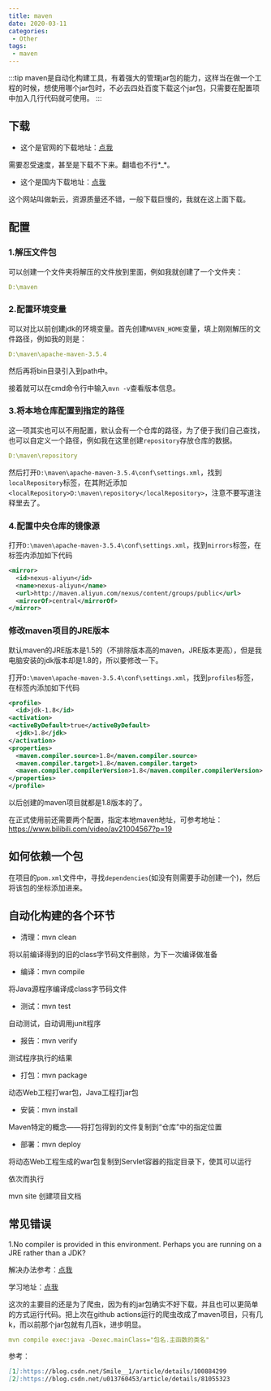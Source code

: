 ```yaml
---
title: maven
date: 2020-03-11
categories:
 - Other
tags:
 - maven
---
```


:::tip
maven是自动化构建工具，有着强大的管理jar包的能力，这样当在做一个工程的时候，想使用哪个jar包时，不必去四处百度下载这个jar包，只需要在配置项中加入几行代码就可使用。
:::

<!-- more -->

## 下载

+ 这个是官网的下载地址：[点我](http://maven.apache.org/download.cgi)

需要忍受速度，甚至是下载不下来。翻墙也不行*_*。

+ 这个是国内下载地址：[点我](https://www.newasp.net/soft/71602.html)

这个网站叫做新云，资源质量还不错，一般下载巨慢的，我就在这上面下载。

## 配置

### 1.解压文件包

可以创建一个文件夹将解压的文件放到里面，例如我就创建了一个文件夹：

```yml
D:\maven
```

### 2.配置环境变量

可以对比以前创建jdk的环境变量。首先创建`MAVEN_HOME`变量，填上刚刚解压的文件路径，例如我的则是：

```yml
D:\maven\apache-maven-3.5.4
```

然后再将bin目录引入到path中。

接着就可以在cmd命令行中输入`mvn -v`查看版本信息。

### 3.将本地仓库配置到指定的路径

这一项其实也可以不用配置，默认会有一个仓库的路径，为了便于我们自己查找，也可以自定义一个路径，例如我在这里创建`repository`存放仓库的数据。

```yml
D:\maven\repository
```

然后打开`D:\maven\apache-maven-3.5.4\conf\settings.xml`，找到`localRepository`标签，在其附近添加`  <localRepository>D:\maven\repository</localRepository>`，注意不要写道注释里去了。

### 4.配置中央仓库的镜像源

打开`D:\maven\apache-maven-3.5.4\conf\settings.xml`，找到`mirrors`标签，在标签内添加如下代码

```xml
<mirror>      
  <id>nexus-aliyun</id>    
  <name>nexus-aliyun</name>  
  <url>http://maven.aliyun.com/nexus/content/groups/public</url>    
  <mirrorOf>central</mirrorOf>      
</mirror>
```

### 修改maven项目的JRE版本

默认maven的JRE版本是1.5的（不排除版本高的maven，JRE版本更高），但是我电脑安装的jdk版本却是1.8的，所以要修改一下。

打开`D:\maven\apache-maven-3.5.4\conf\settings.xml`，找到`profiles`标签，在标签内添加如下代码

```xml
<profile>
  <id>jdk-1.8</id>
<activation>
<activeByDefault>true</activeByDefault>
  <jdk>1.8</jdk>
</activation>
<properties>
  <maven.compiler.source>1.8</maven.compiler.source>
  <maven.compiler.target>1.8</maven.compiler.target>
  <maven.compiler.compilerVersion>1.8</maven.compiler.compilerVersion>
</properties>
</profile>
```

以后创建的maven项目就都是1.8版本的了。

在正式使用前还需要两个配置，指定本地maven地址，可参考地址：https://www.bilibili.com/video/av21004567?p=19

## 如何依赖一个包

在项目的`pom.xml`文件中，寻找`dependencies`(如没有则需要手动创建一个)，然后将该包的坐标添加进来。

## 自动化构建的各个环节

+ 清理：mvn clean

将以前编译得到的旧的class字节码文件删除，为下一次编译做准备

+ 编译：mvn compile

将Java源程序编译成class字节码文件

+ 测试：mvn test

自动测试，自动调用junit程序

+ 报告：mvn verify

测试程序执行的结果

+ 打包：mvn package

动态Web工程打war包，Java工程打jar包

+ 安装：mvn install

Maven特定的概念——将打包得到的文件复制到“仓库”中的指定位置

+ 部署：mvn deploy

将动态Web工程生成的war包复制到Servlet容器的指定目录下，使其可以运行

依次而执行

mvn site 创建项目文档

## 常见错误

1.No compiler is provided in this environment. Perhaps you are running on a JRE rather than a JDK?

解决办法参考：[点我](https://www.jianshu.com/p/1ed0ec397575)

学习地址：[点我](https://www.bilibili.com/video/av21004567?)


这次的主要目的还是为了爬虫，因为有的jar包确实不好下载，并且也可以更简单的方式运行代码。把上次在github actions运行的爬虫改成了maven项目，只有几k，而以前那个jar包就有几百k，进步明显。

```yml
mvn compile exec:java -Dexec.mainClass="包名.主函数的类名"
```

参考：

```md
[1]:https://blog.csdn.net/Smile__1/article/details/100884299
[2]:https://blog.csdn.net/u013760453/article/details/81055323
```